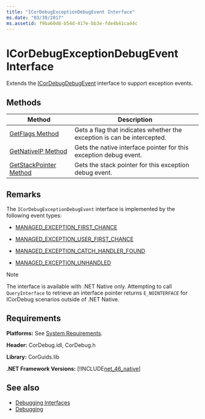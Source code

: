 ```yaml
---
title: "ICorDebugExceptionDebugEvent Interface"
ms.date: "03/30/2017"
ms.assetid: f9ba60d8-b54d-417e-bb3e-fde4b41ca44c
---
```

# ICorDebugExceptionDebugEvent Interface
Extends the [ICorDebugDebugEvent](../../../../docs/framework/unmanaged-api/debugging/icordebugdebugevent-interface.md) interface to support exception events.  
  
## Methods  
  
|Method|Description|  
|------------|-----------------|  
|[GetFlags Method](../../../../docs/framework/unmanaged-api/debugging/icordebugexceptiondebugevent-getflags-method.md)|Gets a flag that indicates whether the exception is can be intercepted.|  
|[GetNativeIP Method](../../../../docs/framework/unmanaged-api/debugging/icordebugexceptiondebugevent-getnativeip-method.md)|Gets the native interface pointer for this exception debug event.|  
|[GetStackPointer Method](../../../../docs/framework/unmanaged-api/debugging/icordebugexceptiondebugevent-getstackpointer-method.md)|Gets the stack pointer for this exception debug event.|  
  
## Remarks  
 The `ICorDebugExceptionDebugEvent` interface is implemented by the following event types:  
  
- [MANAGED_EXCEPTION_FIRST_CHANCE](../../../../docs/framework/unmanaged-api/debugging/cordebugrecordformat-enumeration.md)  
  
- [MANAGED_EXCEPTION_USER_FIRST_CHANCE](../../../../docs/framework/unmanaged-api/debugging/cordebugrecordformat-enumeration.md)  
  
- [MANAGED_EXCEPTION_CATCH_HANDLER_FOUND](../../../../docs/framework/unmanaged-api/debugging/cordebugrecordformat-enumeration.md)  
  
- [MANAGED_EXCEPTION_UNHANDLED](../../../../docs/framework/unmanaged-api/debugging/cordebugrecordformat-enumeration.md)  
  
> [!NOTE]
> The interface is available with .NET Native only. Attempting to call `QueryInterface` to retrieve an interface pointer returns `E_NOINTERFACE` for ICorDebug scenarios outside of .NET Native.  
  
## Requirements  
 **Platforms:** See [System Requirements](../../../../docs/framework/get-started/system-requirements.md).  
  
 **Header:** CorDebug.idl, CorDebug.h  
  
 **Library:** CorGuids.lib  
  
 **.NET Framework Versions:** [!INCLUDE[net_46_native](../../../../includes/net-46-native-md.md)]  
  
## See also

- [Debugging Interfaces](../../../../docs/framework/unmanaged-api/debugging/debugging-interfaces.md)
- [Debugging](../../../../docs/framework/unmanaged-api/debugging/index.md)
